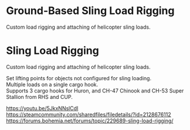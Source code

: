 # Ground-Based Sling Load Rigging

Custom load rigging and attaching of helicopter sling loads.

# Sling Load Rigging

Custom load rigging and attaching of helicopter sling loads.

Set lifting points for objects not configured for sling loading.  
Multiple loads on a single cargo hook.  
Supports 3 cargo hooks for Huron, and CH-47 Chinook and CH-53 Super Stallion from RHS and CUP.  

https://youtu.be/5JkxNNslCdI  
https://steamcommunity.com/sharedfiles/filedetails/?id=2128676112  
https://forums.bohemia.net/forums/topic/229689-sling-load-rigging/
